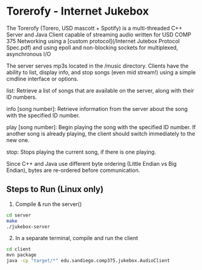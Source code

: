 # Torerofy - Internet Jukebox
The Torerofy (Torero, USD mascott + Spotify) is a multi-threaded C++ Server and Java Client capable of streaming audio written for USD COMP 375 Networking using a [custom protocol](/Internet Jutebox Protocol Spec.pdf) and using epoll and non-blocking sockets for multiplexed, asynchronous I/O

The server serves mp3s located in the /music directory. Clients have the ability to list, display info, and stop songs (even mid stream!) using a simple cmdline interface or options.

list: Retrieve a list of songs that are available on the server, along with their ID numbers.

info [song number]: Retrieve information from the server about the song with the specified ID number.

play [song number]: Begin playing the song with the specified ID number. If another song is already playing, the client should switch immediately to the new one.

stop: Stops playing the current song, if there is one playing.

Since C++ and Java use different byte ordering (Little Endian vs Big Endian), bytes are re-ordered before communication.

## Steps to Run (Linux only)

1. Compile & run the server()

```bash
cd server
make
./jukebox-server
```

2. In a separate terminal, compile and run the client

```bash
cd client
mvn package
java -cp "target/*" edu.sandiego.comp375.jukebox.AudioClient
```
